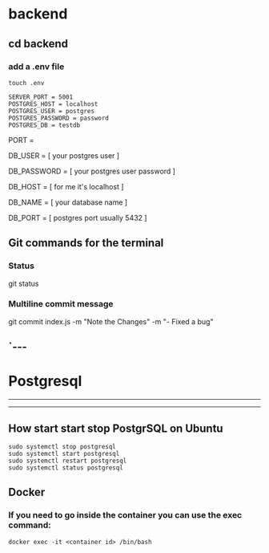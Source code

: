 # backend

## cd backend

### add a .env file

```
touch .env
```

```
SERVER_PORT = 5001
POSTGRES_HOST = localhost
POSTGRES_USER = postgres
POSTGRES_PASSWORD = password 
POSTGRES_DB = testdb

```
PORT = 

DB_USER = [ your postgres user ]

DB_PASSWORD = [ your postgres user password ]

DB_HOST = [ for me it's localhost ]

DB_NAME =  [ your database name ]

DB_PORT = [ postgres port usually 5432 ]

## Git commands for the terminal

### Status

git status

### Multiline commit message

git commit index.js -m "Note the Changes" -m "- Fixed a bug"

`---
---
# Postgresql
---
---

## How start start stop PostgrSQL on Ubuntu

```
sudo systemctl stop postgresql
sudo systemctl start postgresql
sudo systemctl restart postgresql
sudo systemctl status postgresql
```

## Docker
### If you need to go inside the container you can use the exec command:

```
docker exec -it <container id> /bin/bash
```
